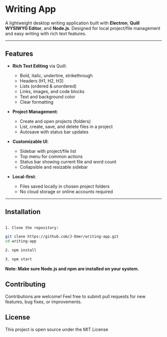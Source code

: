 # Writing App

A lightweight desktop writing application built with **Electron**, **Quill WYSIWYG Editor**, and **Node.js**. Designed for local project/file management and easy writing with rich text features.

---

## Features

- **Rich Text Editing** via Quill:
  - Bold, italic, underline, strikethrough
  - Headers (H1, H2, H3)
  - Lists (ordered & unordered)
  - Links, images, and code blocks
  - Text and background color
  - Clear formatting

- **Project Management**:
  - Create and open projects (folders)
  - List, create, save, and delete files in a project
  - Autosave with status bar updates

- **Customizable UI**:
  - Sidebar with project/file list
  - Top menu for common actions
  - Status bar showing current file and word count
  - Collapsible and resizable sidebar

- **Local-first**:
  - Files saved locally in chosen project folders
  - No cloud storage or online accounts required

---

## Installation


```bash

1. Clone the repository:

git clone https://github.com/J-Emer/writing-app.git
cd writing-app

2. npm install

3. npm start

```

**Note: Make sure Node.js and npm are installed on your system.**

## Contributing

Contributions are welcome! Feel free to submit pull requests for new features, bug fixes, or improvements.

## License

This project is open source under the MIT License
